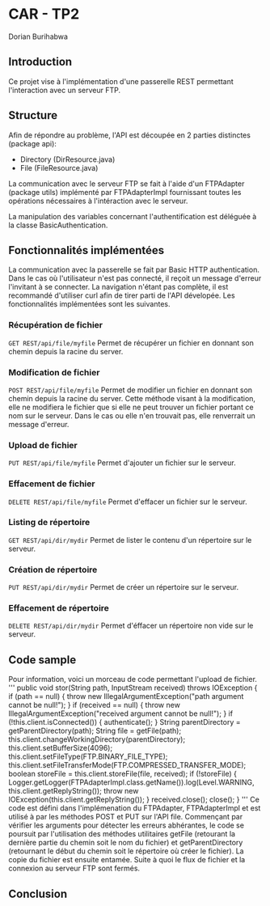 #   CAR - TP2
Dorian Burihabwa

##  Introduction
Ce projet vise à l'implémentation d'une passerelle REST permettant l'interaction avec un serveur FTP.
##  Structure
Afin de répondre au problème, l'API est découpée en 2 parties distinctes (package api):
* Directory (DirResource.java)
* File (FileResource.java)

La communication avec le serveur FTP se fait à l'aide d'un FTPAdapter (package utils) implémenté par FTPAdapterImpl fournissant toutes les opérations nécessaires à l'intéraction avec le serveur.

La manipulation des variables concernant l'authentification est déléguée à la classe BasicAuthentication.

##  Fonctionnalités implémentées
La communication avec la passerelle se fait par Basic HTTP authentication. Dans le cas où l'utilisateur n'est pas connecté, il reçoit un message d'erreur l'invitant à se connecter.
La navigation n'étant pas complète, il est recommandé d'utiliser curl afin de tirer parti de l'API dévelopée.
Les fonctionnalités implémentées sont les suivantes.

### Récupération de fichier 
``GET REST/api/file/myfile``
Permet de récupérer un fichier en donnant son chemin depuis la racine du server.

### Modification de fichier
``POST REST/api/file/myfile``
Permet de modifier un fichier en donnant son chemin depuis la racine du server.
Cette méthode visant à la modification, elle ne modifiera le fichier que si elle ne peut trouver un fichier portant ce nom sur le serveur.
Dans le cas ou elle n'en trouvait pas, elle renverrait un message d'erreur.

### Upload de fichier
``PUT REST/api/file/myfile``
Permet d'ajouter un fichier sur le serveur.

### Effacement de fichier
``DELETE REST/api/file/myfile``
Permet d'effacer un fichier sur le serveur.

### Listing de répertoire
``GET REST/api/dir/mydir``
Permet de lister le contenu d'un répertoire sur le serveur.

### Création de répertoire
``PUT REST/api/dir/mydir``
Permet de créer un répertoire sur le serveur.

### Effacement de  répertoire
``DELETE REST/api/dir/mydir``
Permet d'éffacer un répertoire non vide sur le serveur.

## Code sample
Pour information, voici un morceau de code permettant l'upload de fichier.
'''
public void stor(String path, InputStream received) throws IOException {
    if (path == null) {
        throw new IllegalArgumentException("path argument cannot be null!");
    }
    if (received == null) {
        throw new IllegalArgumentException("received argument cannot be null!");
    }
    if (!this.client.isConnected()) {
        authenticate();
    }
    String parentDirectory = getParentDirectory(path);
    String file = getFile(path);
    this.client.changeWorkingDirectory(parentDirectory);
    this.client.setBufferSize(4096);
    this.client.setFileType(FTP.BINARY_FILE_TYPE);
    this.client.setFileTransferMode(FTP.COMPRESSED_TRANSFER_MODE);
    boolean storeFile = this.client.storeFile(file, received);
    if (!storeFile) {
        Logger.getLogger(FTPAdapterImpl.class.getName()).log(Level.WARNING, this.client.getReplyString());
        throw new IOException(this.client.getReplyString());
    }
    received.close();
    close();
}
'''
Ce code est défini dans l'implémenation du FTPAdapter, FTPAdapterImpl et est utilisé à par les méthodes POST et PUT sur l'API file.
Commençant par vérifier les arguments pour détecter les erreurs abhérantes, le code se poursuit par l'utilisation des méthodes utilitaires getFile (retourant la dernière partie du chemin soit le nom du fichier) et getParentDirectory (retournant le début du chemin soit le répertoire où créer le fichier).
La copie du fichier est ensuite entamée. Suite à quoi le flux de fichier et la connexion au serveur FTP sont fermés.

##  Conclusion
